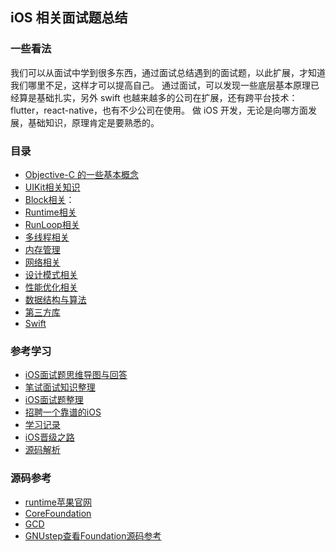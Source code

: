 ## iOS 相关面试题总结

### 一些看法
我们可以从面试中学到很多东西，通过面试总结遇到的面试题，以此扩展，才知道我们哪里不足，这样才可以提高自己。
通过面试，可以发现一些底层基本原理已经算是基础扎实，另外 swift 也越来越多的公司在扩展，还有跨平台技术：flutter，react-native，也有不少公司在使用。
做 iOS 开发，无论是向哪方面发展，基础知识，原理肯定是要熟悉的。

### 目录
* [Objective-C 的一些基本概念](source/Basic.md)
* [UIKit相关知识](source/UIKit.md)
* [Block相关](source/Block.md)：
* [Runtime相关](source/Runtime.md)
* [RunLoop相关](source/RunLoop.md)
* [多线程相关](source/Thread.md)
* [内存管理](source/Memory.md)
* [网络相关](source/Network.md)
* [设计模式相关](source/Design.md)
* [性能优化相关](source/Performance.md)
* [数据结构与算法](source/Data.md)
* [第三方库](source/Library.md)
* [Swift](source/Swift.md)

### 参考学习
<!-- * [Swift](source/Swift.md) -->
* [iOS面试题思维导图与回答](https://github.com/MisterBooo/ReadyForBAT)
* [笔试面试知识整理](https://github.com/HIT-Alibaba/interview)
* [iOS面试题整理](https://github.com/icofans/iOS-Interview-Questions)
* [招聘一个靠谱的iOS](https://github.com/ChenYilong/iOSInterviewQuestions)
* [学习记录](https://github.com/ming1016/study)
* [iOS晋级之路](https://github.com/SunshineBrother/JHBlog)
* [源码解析](https://github.com/draveness/analyze)

### 源码参考
* [runtime苹果官网](https://opensource.apple.com/tarballs/objc4/)
* [CoreFoundation](https://opensource.apple.com/tarballs/CF/)
* [GCD](https://opensource.apple.com/tarballs/libdispatch/)
* [GNUstep查看Foundation源码参考](https://github.com/gnustep/libs-base)